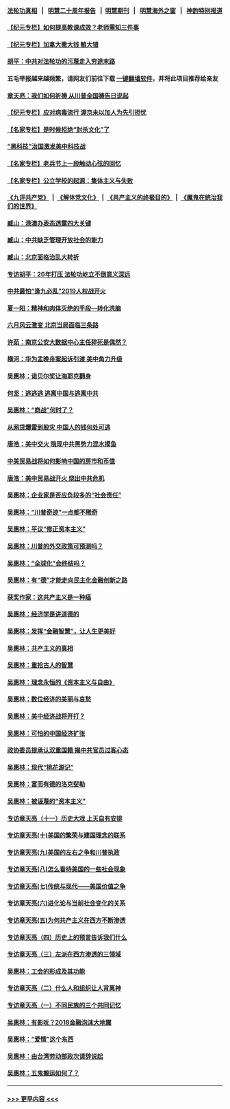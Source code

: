 #### [法轮功真相](https://github.com/gfw-breaker/truth/blob/master/README.md?t=0) &nbsp;&nbsp;|&nbsp;&nbsp; [明慧二十周年报告](https://github.com/gfw-breaker/mh-reports/blob/master/README.md?t=0) &nbsp;&nbsp;|&nbsp;&nbsp;[明慧期刊](https://github.com/gfw-breaker/mh-qikan) &nbsp;&nbsp;|&nbsp;&nbsp; [明慧海外之窗](https://github.com/gfw-breaker/mh-news/blob/master/README.md?t=0) &nbsp;&nbsp;|&nbsp;&nbsp; [神韵特别报道](https://github.com/gfw-breaker/mh-news/blob/master/shenyun.md?t=0)
#### [【纪元专栏】如何提高教课成效？老师需知三件事](../pages/nsc423/n12417848.md?t=06280801) 
#### [【纪元专栏】加拿大撒大钱 酿大错](../pages/nsc423/n12406564.md?t=06280801) 
#### [胡平：中共对法轮功的污蔑走入穷途末路](../pages/nsc423/n12266737.md?t=06280801) 
#### 五毛举报越来越频繁，请网友们前往下载 [一键翻墙软件](https://github.com/gfw-breaker/ssr-accounts)，并将此项目推荐给亲友
#### [章天亮：我们如何祈祷 从川普全国祷告日说起](../pages/nsc423/n11944627.md?t=06280801) 
#### [【纪元专栏】应对病毒流行 渥京未以加人为先引担忧](../pages/nsc423/n11875714.md?t=06280801) 
#### [【名家专栏】是时候拒绝“封杀文化”了](../pages/nsc423/n11814093.md?t=06280801) 
#### [“黑科技”治国激发美中科技战](../pages/nsc423/n11638056.md?t=06280801) 
#### [【名家专栏】老兵节上一段触动心弦的回忆](../pages/nsc423/n11646016.md?t=06280801) 
#### [【名家专栏】公立学校的起源：集体主义与失败](../pages/nsc423/n11601833.md?t=06280801) 
#### [《九评共产党》](https://github.com/begood0513/9ping.md/blob/master/README.md) &nbsp;|&nbsp; [《解体党文化》](../../../../jtdwh.md/blob/master/README.md)  &nbsp;|&nbsp; [《共产主义的终极目的》](../../../../gczydzjmd.md/blob/master/README.md) &nbsp;|&nbsp; [《魔鬼在统治我们的世界》](../../../../mgztzwmdsj.md/blob/master/README.md) 
#### [臧山：港澳办表态透露四大关键](../pages/nsc423/n11421628.md?t=06280801) 
#### [臧山：中共缺乏管理开放社会的能力](../pages/nsc423/n11407457.md?t=06280801) 
#### [臧山：北京面临治乱大转折](../pages/nsc423/n11406895.md?t=06280801) 
#### [专访胡平：20年打压 法轮功屹立不倒意义深远](../pages/nsc423/n11398800.md?t=06280801) 
#### [中共最怕“逢九必乱”2019人权战开火](../pages/nsc423/n11385248.md?t=06280801) 
#### [夏一阳：精神和肉体灭绝的手段—转化洗脑](../pages/nsc423/n11368250.md?t=06280801) 
#### [六月风云激变 北京当局面临三条路](../pages/nsc423/n11313668.md?t=06280801) 
#### [许茹：南京公安大数据中心主任猝死是偶然？](../pages/nsc423/n11064744.md?t=06280801) 
#### [横河：华为孟晚舟案起诉引渡 美中角力升级](../pages/nsc423/n11027230.md?t=06280801) 
#### [吴惠林：诺贝尔奖让海耶克翻身](../pages/nsc423/n10890049.md?t=06280801) 
#### [何坚：逃逃逃 逃离中国与逃离中共](../pages/nsc423/n10592891.md?t=06280801) 
#### [吴惠林：“商战”何时了？](../pages/nsc423/n10573558.md?t=06280801) 
#### [从网贷爆雷到股灾 中国人的钱何处可逃](../pages/nsc423/n10572800.md?t=06280801) 
#### [唐浩：美中交火 隐现中共黑势力混水摸鱼](../pages/nsc423/n10544040.md?t=06280801) 
#### [中美贸易战将如何影响中国的房市和币值](../pages/nsc423/n10543697.md?t=06280801) 
#### [唐浩：美中贸易战开火 烧出中共危机](../pages/nsc423/n10540126.md?t=06280801) 
#### [吴惠林：企业家是否应负较多的“社会责任”](../pages/nsc423/n10535022.md?t=06280801) 
#### [吴惠林：“川普奇迹”一点都不稀奇](../pages/nsc423/n10512808.md?t=06280801) 
#### [吴惠林：平议“修正资本主义”](../pages/nsc423/n10495724.md?t=06280801) 
#### [吴惠林：川普的外交政策可预测吗？](../pages/nsc423/n10462387.md?t=06280801) 
#### [吴惠林：“全球化”会终结吗？](../pages/nsc423/n10452838.md?t=06280801) 
#### [吴惠林：有“德”才能走向民主化金融创新之路](../pages/nsc423/n10432292.md?t=06280801) 
#### [获奖作家：这共产主义是一种癌](../pages/nsc423/n10431541.md?t=06280801) 
#### [吴惠林：经济学是讲道德的](../pages/nsc423/n10398014.md?t=06280801) 
#### [吴惠林：发挥“金融智慧”，让人生更美好](../pages/nsc423/n10375019.md?t=06280801) 
#### [吴惠林：共产主义的真相](../pages/nsc423/n10351394.md?t=06280801) 
#### [吴惠林：重拾古人的智慧](../pages/nsc423/n10337691.md?t=06280801) 
#### [吴惠林：理念永恒的《资本主义与自由》](../pages/nsc423/n10316274.md?t=06280801) 
#### [吴惠林：数位经济的美丽与哀愁](../pages/nsc423/n10292946.md?t=06280801) 
#### [吴惠林：美中经济战将开打？](../pages/nsc423/n10258825.md?t=06280801) 
#### [吴惠林：可怕的中国经济扩张](../pages/nsc423/n10219147.md?t=06280801) 
#### [政协委员提承认双重国籍 揭中共官员过客心态](../pages/nsc423/n10208809.md?t=06280801) 
#### [吴惠林：现代“桃花源记”](../pages/nsc423/n10185234.md?t=06280801) 
#### [吴惠林：富而有德的洛克斐勒](../pages/nsc423/n10142264.md?t=06280801) 
#### [吴惠林：被诬蔑的“资本主义”](../pages/nsc423/n10124816.md?t=06280801) 
#### [专访章天亮（十一）历史大戏 上天自有安排](../pages/nsc423/n10094905.md?t=06280801) 
#### [专访章天亮(十)美国的繁荣与建国理念的联系](../pages/nsc423/n10094899.md?t=06280801) 
#### [专访章天亮(九)美国的左右之争和川普执政](../pages/nsc423/n10094889.md?t=06280801) 
#### [专访章天亮(八)怎么看待美国的一些社会现象](../pages/nsc423/n10094857.md?t=06280801) 
#### [专访章天亮(七)传统与现代——美国价值之争](../pages/nsc423/n10093140.md?t=06280801) 
#### [专访章天亮(六)进化论与当前社会变化的关系](../pages/nsc423/n10092036.md?t=06280801) 
#### [专访章天亮(五)为何共产主义在西方不断渗透](../pages/nsc423/n10083620.md?t=06280801) 
#### [专访章天亮（四）历史上的预言告诉我们什么](../pages/nsc423/n10083606.md?t=06280801) 
#### [专访章天亮（三）左派在西方渗透的三领域](../pages/nsc423/n10081115.md?t=06280801) 
#### [吴惠林：工会的形成及其功能](../pages/nsc423/n10080633.md?t=06280801) 
#### [专访章天亮（二）什么人和组织让人背离神](../pages/nsc423/n10076637.md?t=06280801) 
#### [专访章天亮（一）不同民族的三个共同记忆](../pages/nsc423/n10074188.md?t=06280801) 
#### [吴惠林：有影呒？2018金融泡沫大地震](../pages/nsc423/n10040534.md?t=06280801) 
#### [吴惠林：“爱情”这个东西](../pages/nsc423/n10019423.md?t=06280801) 
#### [吴惠林：由台湾劳动部政次请辞说起](../pages/nsc423/n9979679.md?t=06280801) 
#### [吴惠林：五鬼搬运如何了？](../pages/nsc423/n9925338.md?t=06280801) 

----
#### [ >>> 更早内容 <<< ](../indexes/nsc423-earlier.md)
